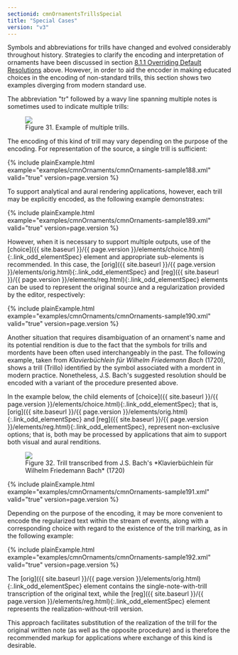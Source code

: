 ```yaml
---
sectionid: cmnOrnamentsTrillsSpecial
title: "Special Cases"
version: "v3"
---
```





Symbols and abbreviations for trills have changed and evolved considerably throughout
history. Strategies to clarify the encoding and interpretation of ornaments have been
discussed in section <a class="link_ptr" title="Overriding Default Resolutions" href="{{ site.baseurl }}/{{ page.version }}/guidelines/cmnOrnaments.html#cmnOrnamentsOverride">8.1.1 Overriding Default Resolutions</a> above. However, in order to aid
the encoder in making educated choices in the encoding of non-standard trills, this
section
shows two examples diverging from modern standard use.


The abbreviation "tr" followed by a wavy line spanning multiple notes is sometimes
used to
indicate multiple trills:


<figure class="figure"><img src="{{ site.baseurl }}/Images/modules/cmnOrnaments/ex_tr_multi.png" class="img-responsive"><figcaption class="figure-caption">Figure 31. Example of multiple trills.</figcaption>
</figure>
The encoding of this kind of trill may vary depending on the purpose of the encoding.
For
representation of the source, a single trill is sufficient:

{% include plainExample.html example="examples/cmnOrnaments/cmnOrnaments-sample188.xml" valid="true" version=page.version %}


To support analytical and aural rendering applications, however, each trill may be
explicitly encoded, as the following example demonstrates:

{% include plainExample.html example="examples/cmnOrnaments/cmnOrnaments-sample189.xml" valid="true" version=page.version %}


However, when it is necessary to support multiple outputs, use of the [choice]({{ site.baseurl }}/{{ page.version }}/elements/choice.html){:.link_odd_elementSpec} element and appropriate sub-elements is recommended. In this case, the [orig]({{ site.baseurl }}/{{ page.version }}/elements/orig.html){:.link_odd_elementSpec} and [reg]({{ site.baseurl }}/{{ page.version }}/elements/reg.html){:.link_odd_elementSpec} elements can be used to represent the
original source and a regularization provided by the editor, respectively:

{% include plainExample.html example="examples/cmnOrnaments/cmnOrnaments-sample190.xml" valid="true" version=page.version %}


Another situation that requires disambiguation of an ornament's name and its potential
rendition is due to the fact that the symbols for trills and mordents have been often
used
interchangeably in the past. The following example, taken from *Klavierbüchlein für
Wilhelm Friedemann Bach* (1720), shows a trill (<span class="q">Trillo</span>) identified by the
symbol associated with a mordent in modern practice. Nonetheless, J.S. Bach's suggested
resolution should be encoded with a variant of the procedure presented above.

In the example below, the child elements of [choice]({{ site.baseurl }}/{{ page.version }}/elements/choice.html){:.link_odd_elementSpec}; that is, [orig]({{ site.baseurl }}/{{ page.version }}/elements/orig.html){:.link_odd_elementSpec} and [reg]({{ site.baseurl }}/{{ page.version }}/elements/reg.html){:.link_odd_elementSpec}, represent non-exclusive options;
that is, both may be processed by applications that aim to support both visual and
aural
renditions.


<figure class="figure"><img src="{{ site.baseurl }}/Images/modules/cmnOrnaments/ex_tr_B.png" class="img-responsive"><figcaption class="figure-caption">Figure 32. Trill transcribed from J.S. Bach's *Klavierbüchlein für Wilhelm Friedemann
      Bach* (1720)
   </figcaption>
</figure>
{% include plainExample.html example="examples/cmnOrnaments/cmnOrnaments-sample191.xml" valid="true" version=page.version %}


Depending on the purpose of the encoding, it may be more convenient to encode the
regularized text within the stream of events, along with a corresponding choice with
regard
to the existence of the trill marking, as in the following example:

{% include plainExample.html example="examples/cmnOrnaments/cmnOrnaments-sample192.xml" valid="true" version=page.version %}

The [orig]({{ site.baseurl }}/{{ page.version }}/elements/orig.html){:.link_odd_elementSpec} element contains the single-note-with-trill transcription of
the original text, while the [reg]({{ site.baseurl }}/{{ page.version }}/elements/reg.html){:.link_odd_elementSpec} element represents the
realization-without-trill version.

This approach facilitates substitution of the realization of the trill for the original
written note (as well as the opposite procedure) and is therefore the recommended
markup for
applications where exchange of this kind is desirable.

